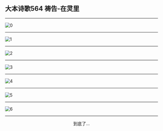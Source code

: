 
## 大本诗歌564 祷告-在灵里
        
<div id="aplayer0"></div>

---

<img alt="0" data-original="/data/d0564/0.png">

---

<img alt="1" data-original="/data/d0564/1.png">

---

<img alt="2" data-original="/data/d0564/2.png">

---

<img alt="3" data-original="/data/d0564/3.png">

---

<img alt="4" data-original="/data/d0564/4.png">

---

<img alt="5" data-original="/data/d0564/5.png">

---

<img alt="6" data-original="/data/d0564/6.png">

---

<p style="text-align: center">到底了...</p>

<script src="/js/dist-view.js"></script>

<script>
MAIN.id = 'd0564';
        
const ap0 = new APlayer({
    container: document.getElementById('aplayer0'),
    volume: 1,
    loop: 'none',
    preload: 'none',
    audio: [{
        name: '大本诗歌564.mp3',
        artist: '大本诗歌',
        url: 'https://res.wx.qq.com/voice/getvoice?mediaid=MzI0NTk3MDM5M18yMjQ3NDk0NTc0',
        cover: '/favicon'
    }]
});
</script>
